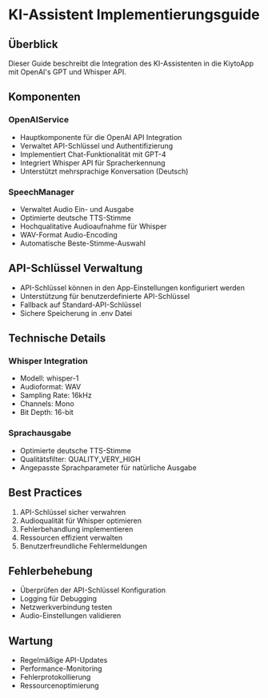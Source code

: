# KI-Assistent Implementierungsguide

## Überblick
Dieser Guide beschreibt die Integration des KI-Assistenten in die KiytoApp mit OpenAI's GPT und Whisper API.

## Komponenten

### OpenAIService
- Hauptkomponente für die OpenAI API Integration
- Verwaltet API-Schlüssel und Authentifizierung
- Implementiert Chat-Funktionalität mit GPT-4
- Integriert Whisper API für Spracherkennung
- Unterstützt mehrsprachige Konversation (Deutsch)

### SpeechManager
- Verwaltet Audio Ein- und Ausgabe
- Optimierte deutsche TTS-Stimme
- Hochqualitative Audioaufnahme für Whisper
- WAV-Format Audio-Encoding
- Automatische Beste-Stimme-Auswahl

## API-Schlüssel Verwaltung
- API-Schlüssel können in den App-Einstellungen konfiguriert werden
- Unterstützung für benutzerdefinierte API-Schlüssel
- Fallback auf Standard-API-Schlüssel
- Sichere Speicherung in .env Datei

## Technische Details

### Whisper Integration
- Modell: whisper-1
- Audioformat: WAV
- Sampling Rate: 16kHz
- Channels: Mono
- Bit Depth: 16-bit

### Sprachausgabe
- Optimierte deutsche TTS-Stimme
- Qualitätsfilter: QUALITY_VERY_HIGH
- Angepasste Sprachparameter für natürliche Ausgabe

## Best Practices
1. API-Schlüssel sicher verwahren
2. Audioqualität für Whisper optimieren
3. Fehlerbehandlung implementieren
4. Ressourcen effizient verwalten
5. Benutzerfreundliche Fehlermeldungen

## Fehlerbehebung
- Überprüfen der API-Schlüssel Konfiguration
- Logging für Debugging
- Netzwerkverbindung testen
- Audio-Einstellungen validieren

## Wartung
- Regelmäßige API-Updates
- Performance-Monitoring
- Fehlerprotokollierung
- Ressourcenoptimierung 